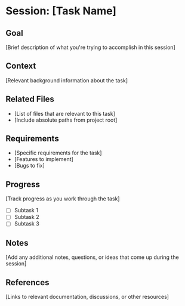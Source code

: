 # Session: [Task Name]

## Goal
[Brief description of what you're trying to accomplish in this session]

## Context
[Relevant background information about the task]

## Related Files
- [List of files that are relevant to this task]
- [Include absolute paths from project root]

## Requirements
- [Specific requirements for the task]
- [Features to implement]
- [Bugs to fix]

## Progress
[Track progress as you work through the task]

- [ ] Subtask 1
- [ ] Subtask 2
- [ ] Subtask 3

## Notes
[Add any additional notes, questions, or ideas that come up during the session]

## References
[Links to relevant documentation, discussions, or other resources]